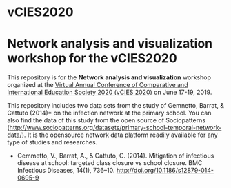 # vCIES2020 
# Network analysis and visualization workshop for the vCIES2020

This repository is for the **Network analysis and visualization** workshop organized at the [Virtual Annual Conference of Comparative and International Education Society 2020 (vCIES 2020)](https://solaresearch.org/events/lasi/lasi19/lasi19-workshops-tutorials/) on June 17-19, 2019.

This repository includes two data sets from the study of Gemnetto, Barrat, & Cattuto (2014)* on the infection network at the primary school. You can also find the data of this study from the open source of Sociopatterns (http://www.sociopatterns.org/datasets/primary-school-temporal-network-data/). It is the opensource network data platform readily available for any type of studies and researches. 

* Gemmetto, V., Barrat, A., & Cattuto, C. (2014). Mitigation of infectious disease at school: targeted class closure vs school closure. BMC Infectious Diseases, 14(1), 736–10. http://doi.org/10.1186/s12879-014-0695-9


